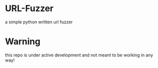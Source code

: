 # URL-Fuzzer
a simple python written url fuzzer

# Warning
this repo is under active development and not meant to be working in any way!

